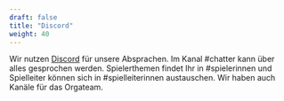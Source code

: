 ```yaml
---
draft: false
title: "Discord"
weight: 40
---
```


Wir nutzen [Discord](https://discord.gg/wqnvSY3j65) für unsere Absprachen. Im
Kanal #chatter kann über alles gesprochen werden. Spielerthemen findet Ihr in
#spielerinnen und Spielleiter können sich in #spielleiterinnen austauschen. Wir
haben auch Kanäle für das Orgateam.


